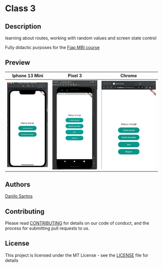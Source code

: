 # Class 3

## Description

learning about routes, working with random values and screen state control

Fully didactic purposes for the [Fiap MBI course](https://www.fiap.com.br/)

## Preview

| Iphone 13 Mini | Pixel 3 | Chrome |
| ---- | ---- |  ---- |
| ![.](img/iphone.13.mini.gif) | ![.](img/pixel.gif) | ![.](img/chrome.gif)

## Authors

[Danilo Santos](https://www.linkedin.com/in/danilopsnts/)

## Contributing

Please read [CONTRIBUTING](CONTRIBUTING.md) for details on our code of conduct, and the process for submitting pull requests to us.
## License

This project is licensed under the MT License - see the [LICENSE](LICENSE.md) file for details